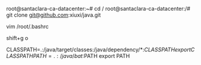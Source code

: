 root@santaclara-ca-datacenter:~# cd /
root@santaclara-ca-datacenter:/# git clone git@github.com:xiuxi/java.git


vim /root/.bashrc

shift+g
o

CLASSPATH=.:/java/target/classes:/java/dependency/*:$CLASSPATH
export CLASSPATH
PATH=.:/java/bat:$PATH
export PATH

